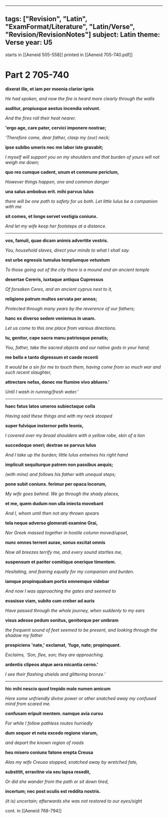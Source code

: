 
---
tags: ["Revision", "Latin", "ExamFormat/Literature", "Latin/Verse", "Revision/RevisionNotes"]
subject: Latin
theme: Verse
year: U5
---

starts in [[Aeneid 505-558]]
printed in [[Aeneid 705-740.pdf]]

# Part 2 705-740

**dixerat ille, et iam per moenia clarior ignis**

*He had spoken, and now the fire is heard more clearly through the walls*

**auditur, propiusque aestus incendia volvunt.**

*And the fires roll their heat nearer.*

**'ergo age, care pater, cervici imponere nostrae;**

*‘Therefore come, dear father, clasp my (our) neck;*

**ipse subibo umeris nec me labor iste gravabit;**

*I myself will support you on my shoulders and that burden of yours will not weigh me down;*

**quo res cumque cadent, unum et commune periclum,**

*However things happen, one and common danger*

**una salus ambobus erit. mihi parvus Iulus**

*there will be one path to safety for us both. Let little Iulus be a companion with me*

**sit comes, et longe servet vestigia coniunx.**

*And let my wife keep her footsteps at a distance.*

---

**vos, famuli, quae dicam animis advertite vestris.**

*You, household slaves, direct your minds to what I shall say.*

**est urbe egressis tumulus templumque vetustum**

*To those going out of the city there is a mound and an ancient temple*

**desertae Cereris, iuxtaque antiqua Cupressus**

*Of forsaken Ceres, and an ancient cyprus next to it,*

**religione patrum multos servata per annos;**

*Protected through many years by the reverence of our fathers;*

**hanc ex diverso sedem veniemus in unam.**

*Let us come to this one place from various directions.*

**tu, genitor, cape sacra manu patriosque penatis;**

*You, father, take the sacred objects and our native gods in your hand;*

**me bello e tanto digressum et caede recenti**

*It would be a sin for me to touch them, having come from so much war and such recent slaughter,*

**attrectare nefas, donec me flumine vivo abluero.’**

*Until I wash in running/fresh water.’*

---

**haec fatus latos umeros subiectaque colla**

*Having said these things and with my neck stooped*

**super fulvique insternor pelle leonis,**

*I covered over my broad shoulders with a yellow robe, skin of a lion*

**succedoque oneri; dextrae se parvus Iulus**

*And I take up the burden; little Iulus entwines his right hand*

**implicuit sequiturque patrem non passibus aequis;**

*(with mine) and follows his father with unequal steps;*

**pone subit coniunx. ferimur per opaca locorum,**

*My wife goes behind. We go through the shady places,*

**et me, quem dudum non ulla iniecta movebant**

*And I, whom until then not any thrown spears*

**tela neque adverso glomerati examine Grai,**

*Nor Greek massed together in hostile column moved/upset,*

**nunc omnes terrent aurae, sonus excitat omnis**

*Now all breezes terrify me, and every sound startles me,*

**suspensum et pariter comitique onerique timentem.**

*Hesitating, and fearing equally for my companion and burden.*

**iamque propinquabam portis omnemque videbar**

*And now I was approaching the gates and seemed to*

**evasisse viam, subito cum creber ad auris**

*Have passed through the whole journey, when suddenly to my ears*

**visus adesse pedum sonitus, genitorque per umbram**

*the frequent sound of feet seemed to be present, and looking through the shadow my father*

**prospiciens 'nate,' exclamat, 'fuge, nate; propinquant.**

*Exclaims, ‘Son, flee, son; they are approaching.*

**ardentis clipeos atque aera micantia cerno.’**

*I see their flashing shields and glittering bronze.’*

---

**hic mihi nescio quod trepido male numen amicum**

*Here some unfriendly divine power or other snatched away my confused mind from scared me.*

**confusam eripuit mentem. namque avia cursu**

*For while I follow pathless routes hurriedly*

**dum sequor et nota excedo regione viarum,**

*and depart the known region of roads*

**heu misero coniunx fatone erepta Creusa**

*Alas my wife Creusa stopped, snatched away by wretched fate,*

**substitit, erravitne via seu lapsa resedit,**

*Or did she wander from the path or sit down tired,*

**incertum; nec post oculis est reddita nostris.**

*(it is) uncertain; afterwards she was not restored to our eyes/sight*


cont. in [[Aeneid 768-794]]